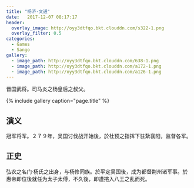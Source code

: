 ```yaml
---
title: "杨济·文通"
date:   2017-12-07 08:17:17
header:
  overlay_image: http://oyy3dtfqo.bkt.clouddn.com/s322-1.png
  overlay_filter: 0.5
categories:
  - Games
  - Sango
gallery:
  - image_path: http://oyy3dtfqo.bkt.clouddn.com/638-1.png
  - image_path: http://oyy3dtfqo.bkt.clouddn.com/a172-1.png
  - image_path: http://oyy3dtfqo.bkt.clouddn.com/a126-1.png
---
```


晋国武将。司马炎之杨皇后之叔父。

{% include gallery caption="page.title" %}

## 演义

冠军将军。２７９年，吴国讨伐战开始後，於杜预之指挥下驻紮襄阳，监督各军。

## 正史

弘农之名门·杨氏之出身，与杨修同族。於平定吴国後，成为都督荆州诸军事。於惠帝即位後就任为太子太傅，不久後，即遭捲入八王之乱而死。